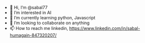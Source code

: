 - 👋 Hi, I’m @sabal77
- 👀 I’m interested in AI 
- 🌱 I’m currently learning python, Javascript
- 💞️ I’m looking to collaborate on anything
- 📫 How to reach me linkedin, https://www.linkedin.com/in/sabal-humagain-847320207/

<!---
sabal77/sabal77 is a ✨ special ✨ repository because its `README.md` (this file) appears on your GitHub profile.
You can click the Preview link to take a look at your changes.
--->
